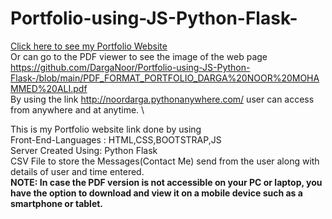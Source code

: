 # Portfolio-using-JS-Python-Flask-
[Click here to see my Portfolio Website](http://noordarga.pythonanywhere.com/) \
Or can go to the PDF viewer to see the image of the web page https://github.com/DargaNoor/Portfolio-using-JS-Python-Flask-/blob/main/PDF_FORMAT_PORTFOLIO_DARGA%20NOOR%20MOHAMMED%20ALI.pdf \
By using the link http://noordarga.pythonanywhere.com/ user can access from anywhere and at anytime. \

This is my Portfolio website link done by using \
    Front-End-Languages : HTML,CSS,BOOTSTRAP,JS \
    Server Created Using: Python Flask \
CSV File to store the Messages(Contact Me) send from the user along with details of user and time entered.\
**NOTE: In case the PDF version is not accessible on your PC or laptop, you have the option to download and view it on a mobile device such as a smartphone or tablet.**
